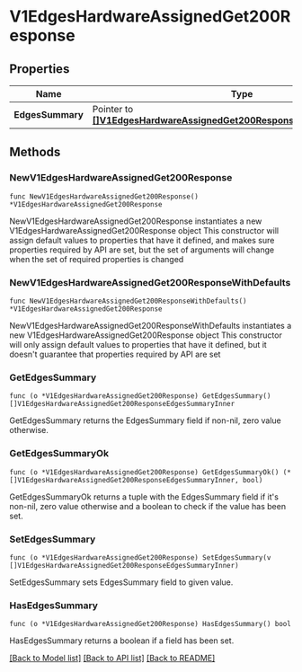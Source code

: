 # V1EdgesHardwareAssignedGet200Response

## Properties

Name | Type | Description | Notes
------------ | ------------- | ------------- | -------------
**EdgesSummary** | Pointer to [**[]V1EdgesHardwareAssignedGet200ResponseEdgesSummaryInner**](V1EdgesHardwareAssignedGet200ResponseEdgesSummaryInner.md) |  | [optional] 

## Methods

### NewV1EdgesHardwareAssignedGet200Response

`func NewV1EdgesHardwareAssignedGet200Response() *V1EdgesHardwareAssignedGet200Response`

NewV1EdgesHardwareAssignedGet200Response instantiates a new V1EdgesHardwareAssignedGet200Response object
This constructor will assign default values to properties that have it defined,
and makes sure properties required by API are set, but the set of arguments
will change when the set of required properties is changed

### NewV1EdgesHardwareAssignedGet200ResponseWithDefaults

`func NewV1EdgesHardwareAssignedGet200ResponseWithDefaults() *V1EdgesHardwareAssignedGet200Response`

NewV1EdgesHardwareAssignedGet200ResponseWithDefaults instantiates a new V1EdgesHardwareAssignedGet200Response object
This constructor will only assign default values to properties that have it defined,
but it doesn't guarantee that properties required by API are set

### GetEdgesSummary

`func (o *V1EdgesHardwareAssignedGet200Response) GetEdgesSummary() []V1EdgesHardwareAssignedGet200ResponseEdgesSummaryInner`

GetEdgesSummary returns the EdgesSummary field if non-nil, zero value otherwise.

### GetEdgesSummaryOk

`func (o *V1EdgesHardwareAssignedGet200Response) GetEdgesSummaryOk() (*[]V1EdgesHardwareAssignedGet200ResponseEdgesSummaryInner, bool)`

GetEdgesSummaryOk returns a tuple with the EdgesSummary field if it's non-nil, zero value otherwise
and a boolean to check if the value has been set.

### SetEdgesSummary

`func (o *V1EdgesHardwareAssignedGet200Response) SetEdgesSummary(v []V1EdgesHardwareAssignedGet200ResponseEdgesSummaryInner)`

SetEdgesSummary sets EdgesSummary field to given value.

### HasEdgesSummary

`func (o *V1EdgesHardwareAssignedGet200Response) HasEdgesSummary() bool`

HasEdgesSummary returns a boolean if a field has been set.


[[Back to Model list]](../README.md#documentation-for-models) [[Back to API list]](../README.md#documentation-for-api-endpoints) [[Back to README]](../README.md)



